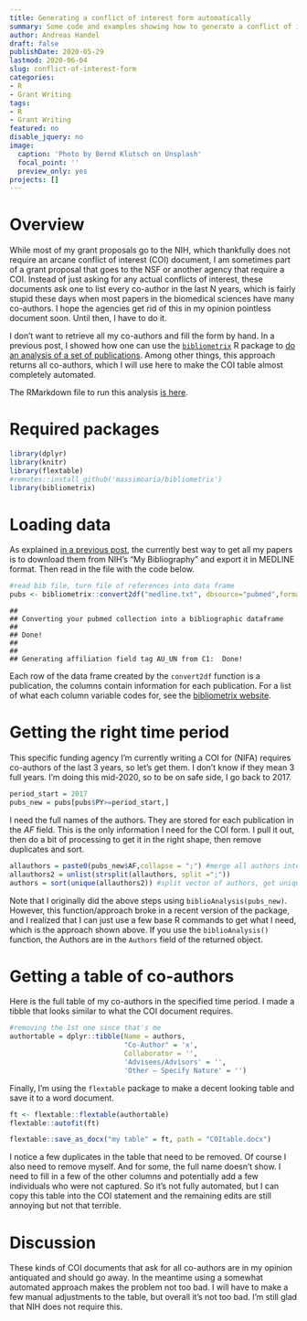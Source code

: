 ```yaml
---
title: Generating a conflict of interest form automatically
summary: Some code and examples showing how to generate a conflict of interest statement required by some funding agencies in an almost completely automated manner. 
author: Andreas Handel
draft: false
publishDate: 2020-05-29
lastmod: 2020-06-04
slug: conflict-of-interest-form
categories: 
- R 
- Grant Writing
tags: 
- R 
- Grant Writing
featured: no
disable_jquery: no
image:
  caption: 'Photo by Bernd Klutsch on Unsplash'
  focal_point: ''
  preview_only: yes
projects: []
---
```


<link href="{{< blogdown/postref >}}index_files/tabwid/tabwid.css" rel="stylesheet" />

# Overview

While most of my grant proposals go to the NIH, which thankfully does not require an arcane conflict of interest (COI) document, I am sometimes part of a grant proposal that goes to the NSF or another agency that require a COI. Instead of just asking for any actual conflicts of interest, these documents ask one to list every co-author in the last N years, which is fairly stupid these days when most papers in the biomedical sciences have many co-authors. I hope the agencies get rid of this in my opinion pointless document soon. Until then, I have to do it.

I don’t want to retrieve all my co-authors and fill the form by hand. In a previous post, I showed how one can use the [`bibliometrix`](https://www.bibliometrix.org/) R package to [do an analysis of a set of publications](/posts/publications-analysis-2/). Among other things, this approach returns all co-authors, which I will use here to make the COI table almost completely automated.

The RMarkdown file to run this analysis [is here](/posts/2020-05-29-automate-conflict-of-interest-form/index.Rmarkdown).

# Required packages

``` r
library(dplyr)
library(knitr)
library(flextable)
#remotes::install_github('massimoaria/bibliometrix')
library(bibliometrix)
```

# Loading data

As explained [in a previous post](/posts/publications-analysis-2/), the currently best way to get all my papers is to download them from NIH’s “My Bibliography” and export it in MEDLINE format. Then read in the file with the code below.

``` r
#read bib file, turn file of references into data frame
pubs <- bibliometrix::convert2df("medline.txt", dbsource="pubmed",format="pubmed") 
```

    ## 
    ## Converting your pubmed collection into a bibliographic dataframe
    ## 
    ## Done!
    ## 
    ## 
    ## Generating affiliation field tag AU_UN from C1:  Done!

Each row of the data frame created by the `convert2df` function is a publication, the columns contain information for each publication.
For a list of what each column variable codes for, see the [bibliometrix website](https://www.bibliometrix.org/).

# Getting the right time period

This specific funding agency I’m currently writing a COI for (NIFA) requires co-authors of the last 3 years, so let’s get them. I don’t know if they mean 3 full years. I’m doing this mid-2020, so to be on safe side, I go back to 2017.

``` r
period_start = 2017
pubs_new = pubs[pubs$PY>=period_start,]
```

I need the full names of the authors. They are stored for each publication in the *AF* field. This is the only information I need for the COI form. I pull it out, then do a bit of processing to get it in the right shape, then remove duplicates and sort.

``` r
allauthors = paste0(pubs_new$AF,collapse = ";") #merge all authors into one vector
allauthors2 = unlist(strsplit(allauthors, split =";"))
authors = sort(unique(allauthors2)) #split vector of authors, get unique authors
```

Note that I originally did the above steps using `biblioAnalysis(pubs_new)`. However, this function/approach broke in a recent version of the package, and I realized that I can just use a few base R commands to get what I need, which is the approach shown above. If you use the `biblioAnalysis()` function, the Authors are in the `Authors` field of the returned object.

# Getting a table of co-authors

Here is the full table of my co-authors in the specified time period.
I made a tibble that looks similar to what the COI document requires.

``` r
#removing the 1st one since that's me
authortable = dplyr::tibble(Name = authors, 
                            "Co-Author" = 'x', 
                            Collaborator = '', 
                            'Advisees/Advisors' = '', 
                            'Other – Specify Nature' = '')
```

Finally, I’m using the `flextable` package to make a decent looking table and save it to a word document.

``` r
ft <- flextable::flextable(authortable)
flextable::autofit(ft)
```

<template id="2bfc8b98-1377-46fa-97d3-595d2d0f3397"><style>
.tabwid table{
  border-spacing:0px !important;
  border-collapse:collapse;
  line-height:1;
  margin-left:auto;
  margin-right:auto;
  border-width: 0;
  display: table;
  margin-top: 1.275em;
  margin-bottom: 1.275em;
  border-color: transparent;
}
.tabwid_left table{
  margin-left:0;
}
.tabwid_right table{
  margin-right:0;
}
.tabwid td {
    padding: 0;
}
.tabwid a {
  text-decoration: none;
}
.tabwid thead {
    background-color: transparent;
}
.tabwid tfoot {
    background-color: transparent;
}
.tabwid table tr {
background-color: transparent;
}
</style><div class="tabwid"><style>.cl-e32e814a{}.cl-e322c97c{font-family:'Arial';font-size:11pt;font-weight:normal;font-style:normal;text-decoration:none;color:rgba(0, 0, 0, 1.00);background-color:transparent;}.cl-e322f06e{margin:0;text-align:left;border-bottom: 0 solid rgba(0, 0, 0, 1.00);border-top: 0 solid rgba(0, 0, 0, 1.00);border-left: 0 solid rgba(0, 0, 0, 1.00);border-right: 0 solid rgba(0, 0, 0, 1.00);padding-bottom:5pt;padding-top:5pt;padding-left:5pt;padding-right:5pt;line-height: 1;background-color:transparent;}.cl-e323b33c{width:169pt;background-color:transparent;vertical-align: middle;border-bottom: 0 solid rgba(0, 0, 0, 1.00);border-top: 0 solid rgba(0, 0, 0, 1.00);border-left: 0 solid rgba(0, 0, 0, 1.00);border-right: 0 solid rgba(0, 0, 0, 1.00);margin-bottom:0;margin-top:0;margin-left:0;margin-right:0;}.cl-e323b33d{width:110.4pt;background-color:transparent;vertical-align: middle;border-bottom: 0 solid rgba(0, 0, 0, 1.00);border-top: 0 solid rgba(0, 0, 0, 1.00);border-left: 0 solid rgba(0, 0, 0, 1.00);border-right: 0 solid rgba(0, 0, 0, 1.00);margin-bottom:0;margin-top:0;margin-left:0;margin-right:0;}.cl-e323b33e{width:80.5pt;background-color:transparent;vertical-align: middle;border-bottom: 0 solid rgba(0, 0, 0, 1.00);border-top: 0 solid rgba(0, 0, 0, 1.00);border-left: 0 solid rgba(0, 0, 0, 1.00);border-right: 0 solid rgba(0, 0, 0, 1.00);margin-bottom:0;margin-top:0;margin-left:0;margin-right:0;}.cl-e323b33f{width:70.7pt;background-color:transparent;vertical-align: middle;border-bottom: 0 solid rgba(0, 0, 0, 1.00);border-top: 0 solid rgba(0, 0, 0, 1.00);border-left: 0 solid rgba(0, 0, 0, 1.00);border-right: 0 solid rgba(0, 0, 0, 1.00);margin-bottom:0;margin-top:0;margin-left:0;margin-right:0;}.cl-e323b340{width:132.4pt;background-color:transparent;vertical-align: middle;border-bottom: 0 solid rgba(0, 0, 0, 1.00);border-top: 0 solid rgba(0, 0, 0, 1.00);border-left: 0 solid rgba(0, 0, 0, 1.00);border-right: 0 solid rgba(0, 0, 0, 1.00);margin-bottom:0;margin-top:0;margin-left:0;margin-right:0;}.cl-e323b341{width:110.4pt;background-color:transparent;vertical-align: middle;border-bottom: 0 solid rgba(0, 0, 0, 1.00);border-top: 0 solid rgba(0, 0, 0, 1.00);border-left: 0 solid rgba(0, 0, 0, 1.00);border-right: 0 solid rgba(0, 0, 0, 1.00);margin-bottom:0;margin-top:0;margin-left:0;margin-right:0;}.cl-e323b342{width:132.4pt;background-color:transparent;vertical-align: middle;border-bottom: 0 solid rgba(0, 0, 0, 1.00);border-top: 0 solid rgba(0, 0, 0, 1.00);border-left: 0 solid rgba(0, 0, 0, 1.00);border-right: 0 solid rgba(0, 0, 0, 1.00);margin-bottom:0;margin-top:0;margin-left:0;margin-right:0;}.cl-e323b343{width:80.5pt;background-color:transparent;vertical-align: middle;border-bottom: 0 solid rgba(0, 0, 0, 1.00);border-top: 0 solid rgba(0, 0, 0, 1.00);border-left: 0 solid rgba(0, 0, 0, 1.00);border-right: 0 solid rgba(0, 0, 0, 1.00);margin-bottom:0;margin-top:0;margin-left:0;margin-right:0;}.cl-e323b344{width:169pt;background-color:transparent;vertical-align: middle;border-bottom: 0 solid rgba(0, 0, 0, 1.00);border-top: 0 solid rgba(0, 0, 0, 1.00);border-left: 0 solid rgba(0, 0, 0, 1.00);border-right: 0 solid rgba(0, 0, 0, 1.00);margin-bottom:0;margin-top:0;margin-left:0;margin-right:0;}.cl-e323b345{width:70.7pt;background-color:transparent;vertical-align: middle;border-bottom: 0 solid rgba(0, 0, 0, 1.00);border-top: 0 solid rgba(0, 0, 0, 1.00);border-left: 0 solid rgba(0, 0, 0, 1.00);border-right: 0 solid rgba(0, 0, 0, 1.00);margin-bottom:0;margin-top:0;margin-left:0;margin-right:0;}.cl-e323b346{width:110.4pt;background-color:transparent;vertical-align: middle;border-bottom: 0 solid rgba(0, 0, 0, 1.00);border-top: 0 solid rgba(0, 0, 0, 1.00);border-left: 0 solid rgba(0, 0, 0, 1.00);border-right: 0 solid rgba(0, 0, 0, 1.00);margin-bottom:0;margin-top:0;margin-left:0;margin-right:0;}.cl-e323da38{width:169pt;background-color:transparent;vertical-align: middle;border-bottom: 0 solid rgba(0, 0, 0, 1.00);border-top: 0 solid rgba(0, 0, 0, 1.00);border-left: 0 solid rgba(0, 0, 0, 1.00);border-right: 0 solid rgba(0, 0, 0, 1.00);margin-bottom:0;margin-top:0;margin-left:0;margin-right:0;}.cl-e323da39{width:80.5pt;background-color:transparent;vertical-align: middle;border-bottom: 0 solid rgba(0, 0, 0, 1.00);border-top: 0 solid rgba(0, 0, 0, 1.00);border-left: 0 solid rgba(0, 0, 0, 1.00);border-right: 0 solid rgba(0, 0, 0, 1.00);margin-bottom:0;margin-top:0;margin-left:0;margin-right:0;}.cl-e323da3a{width:70.7pt;background-color:transparent;vertical-align: middle;border-bottom: 0 solid rgba(0, 0, 0, 1.00);border-top: 0 solid rgba(0, 0, 0, 1.00);border-left: 0 solid rgba(0, 0, 0, 1.00);border-right: 0 solid rgba(0, 0, 0, 1.00);margin-bottom:0;margin-top:0;margin-left:0;margin-right:0;}.cl-e323da3b{width:132.4pt;background-color:transparent;vertical-align: middle;border-bottom: 0 solid rgba(0, 0, 0, 1.00);border-top: 0 solid rgba(0, 0, 0, 1.00);border-left: 0 solid rgba(0, 0, 0, 1.00);border-right: 0 solid rgba(0, 0, 0, 1.00);margin-bottom:0;margin-top:0;margin-left:0;margin-right:0;}.cl-e323da3c{width:110.4pt;background-color:transparent;vertical-align: middle;border-bottom: 2pt solid rgba(102, 102, 102, 1.00);border-top: 0 solid rgba(0, 0, 0, 1.00);border-left: 0 solid rgba(0, 0, 0, 1.00);border-right: 0 solid rgba(0, 0, 0, 1.00);margin-bottom:0;margin-top:0;margin-left:0;margin-right:0;}.cl-e323da3d{width:132.4pt;background-color:transparent;vertical-align: middle;border-bottom: 2pt solid rgba(102, 102, 102, 1.00);border-top: 0 solid rgba(0, 0, 0, 1.00);border-left: 0 solid rgba(0, 0, 0, 1.00);border-right: 0 solid rgba(0, 0, 0, 1.00);margin-bottom:0;margin-top:0;margin-left:0;margin-right:0;}.cl-e323da3e{width:80.5pt;background-color:transparent;vertical-align: middle;border-bottom: 2pt solid rgba(102, 102, 102, 1.00);border-top: 0 solid rgba(0, 0, 0, 1.00);border-left: 0 solid rgba(0, 0, 0, 1.00);border-right: 0 solid rgba(0, 0, 0, 1.00);margin-bottom:0;margin-top:0;margin-left:0;margin-right:0;}.cl-e323da3f{width:70.7pt;background-color:transparent;vertical-align: middle;border-bottom: 2pt solid rgba(102, 102, 102, 1.00);border-top: 0 solid rgba(0, 0, 0, 1.00);border-left: 0 solid rgba(0, 0, 0, 1.00);border-right: 0 solid rgba(0, 0, 0, 1.00);margin-bottom:0;margin-top:0;margin-left:0;margin-right:0;}.cl-e323da40{width:169pt;background-color:transparent;vertical-align: middle;border-bottom: 2pt solid rgba(102, 102, 102, 1.00);border-top: 0 solid rgba(0, 0, 0, 1.00);border-left: 0 solid rgba(0, 0, 0, 1.00);border-right: 0 solid rgba(0, 0, 0, 1.00);margin-bottom:0;margin-top:0;margin-left:0;margin-right:0;}.cl-e323da41{width:70.7pt;background-color:transparent;vertical-align: middle;border-bottom: 2pt solid rgba(102, 102, 102, 1.00);border-top: 2pt solid rgba(102, 102, 102, 1.00);border-left: 0 solid rgba(0, 0, 0, 1.00);border-right: 0 solid rgba(0, 0, 0, 1.00);margin-bottom:0;margin-top:0;margin-left:0;margin-right:0;}.cl-e323da42{width:80.5pt;background-color:transparent;vertical-align: middle;border-bottom: 2pt solid rgba(102, 102, 102, 1.00);border-top: 2pt solid rgba(102, 102, 102, 1.00);border-left: 0 solid rgba(0, 0, 0, 1.00);border-right: 0 solid rgba(0, 0, 0, 1.00);margin-bottom:0;margin-top:0;margin-left:0;margin-right:0;}.cl-e324012a{width:110.4pt;background-color:transparent;vertical-align: middle;border-bottom: 2pt solid rgba(102, 102, 102, 1.00);border-top: 2pt solid rgba(102, 102, 102, 1.00);border-left: 0 solid rgba(0, 0, 0, 1.00);border-right: 0 solid rgba(0, 0, 0, 1.00);margin-bottom:0;margin-top:0;margin-left:0;margin-right:0;}.cl-e324012b{width:132.4pt;background-color:transparent;vertical-align: middle;border-bottom: 2pt solid rgba(102, 102, 102, 1.00);border-top: 2pt solid rgba(102, 102, 102, 1.00);border-left: 0 solid rgba(0, 0, 0, 1.00);border-right: 0 solid rgba(0, 0, 0, 1.00);margin-bottom:0;margin-top:0;margin-left:0;margin-right:0;}.cl-e324012c{width:169pt;background-color:transparent;vertical-align: middle;border-bottom: 2pt solid rgba(102, 102, 102, 1.00);border-top: 2pt solid rgba(102, 102, 102, 1.00);border-left: 0 solid rgba(0, 0, 0, 1.00);border-right: 0 solid rgba(0, 0, 0, 1.00);margin-bottom:0;margin-top:0;margin-left:0;margin-right:0;}</style><table class='cl-e32e814a'>
<thead><tr style="overflow-wrap:break-word;"><td class="cl-e324012c"><p class="cl-e322f06e"><span class="cl-e322c97c">Name</span></p></td><td class="cl-e323da41"><p class="cl-e322f06e"><span class="cl-e322c97c">Co-Author</span></p></td><td class="cl-e323da42"><p class="cl-e322f06e"><span class="cl-e322c97c">Collaborator</span></p></td><td class="cl-e324012a"><p class="cl-e322f06e"><span class="cl-e322c97c">Advisees/Advisors</span></p></td><td class="cl-e324012b"><p class="cl-e322f06e"><span class="cl-e322c97c">Other – Specify Nature</span></p></td></tr></thead><tbody><tr style="overflow-wrap:break-word;"><td class="cl-e323b33c"><p class="cl-e322f06e"><span class="cl-e322c97c">AHMED, HASAN</span></p></td><td class="cl-e323b33f"><p class="cl-e322f06e"><span class="cl-e322c97c">x</span></p></td><td class="cl-e323b33e"><p class="cl-e322f06e"><span class="cl-e322c97c"></span></p></td><td class="cl-e323b33d"><p class="cl-e322f06e"><span class="cl-e322c97c"></span></p></td><td class="cl-e323b340"><p class="cl-e322f06e"><span class="cl-e322c97c"></span></p></td></tr><tr style="overflow-wrap:break-word;"><td class="cl-e323da38"><p class="cl-e322f06e"><span class="cl-e322c97c">ALIKHAN, MALIHA A</span></p></td><td class="cl-e323da3a"><p class="cl-e322f06e"><span class="cl-e322c97c">x</span></p></td><td class="cl-e323da39"><p class="cl-e322f06e"><span class="cl-e322c97c"></span></p></td><td class="cl-e323b346"><p class="cl-e322f06e"><span class="cl-e322c97c"></span></p></td><td class="cl-e323da3b"><p class="cl-e322f06e"><span class="cl-e322c97c"></span></p></td></tr><tr style="overflow-wrap:break-word;"><td class="cl-e323da38"><p class="cl-e322f06e"><span class="cl-e322c97c">AMANNA, IAN J</span></p></td><td class="cl-e323da3a"><p class="cl-e322f06e"><span class="cl-e322c97c">x</span></p></td><td class="cl-e323da39"><p class="cl-e322f06e"><span class="cl-e322c97c"></span></p></td><td class="cl-e323b346"><p class="cl-e322f06e"><span class="cl-e322c97c"></span></p></td><td class="cl-e323da3b"><p class="cl-e322f06e"><span class="cl-e322c97c"></span></p></td></tr><tr style="overflow-wrap:break-word;"><td class="cl-e323b33c"><p class="cl-e322f06e"><span class="cl-e322c97c">ANTIA, ALICE</span></p></td><td class="cl-e323b33f"><p class="cl-e322f06e"><span class="cl-e322c97c">x</span></p></td><td class="cl-e323b33e"><p class="cl-e322f06e"><span class="cl-e322c97c"></span></p></td><td class="cl-e323b33d"><p class="cl-e322f06e"><span class="cl-e322c97c"></span></p></td><td class="cl-e323b340"><p class="cl-e322f06e"><span class="cl-e322c97c"></span></p></td></tr><tr style="overflow-wrap:break-word;"><td class="cl-e323b344"><p class="cl-e322f06e"><span class="cl-e322c97c">ANTIA, RUSTOM</span></p></td><td class="cl-e323b345"><p class="cl-e322f06e"><span class="cl-e322c97c">x</span></p></td><td class="cl-e323b343"><p class="cl-e322f06e"><span class="cl-e322c97c"></span></p></td><td class="cl-e323b341"><p class="cl-e322f06e"><span class="cl-e322c97c"></span></p></td><td class="cl-e323b342"><p class="cl-e322f06e"><span class="cl-e322c97c"></span></p></td></tr><tr style="overflow-wrap:break-word;"><td class="cl-e323b344"><p class="cl-e322f06e"><span class="cl-e322c97c">BOOM, W HENRY</span></p></td><td class="cl-e323b345"><p class="cl-e322f06e"><span class="cl-e322c97c">x</span></p></td><td class="cl-e323b343"><p class="cl-e322f06e"><span class="cl-e322c97c"></span></p></td><td class="cl-e323b341"><p class="cl-e322f06e"><span class="cl-e322c97c"></span></p></td><td class="cl-e323b342"><p class="cl-e322f06e"><span class="cl-e322c97c"></span></p></td></tr><tr style="overflow-wrap:break-word;"><td class="cl-e323b33c"><p class="cl-e322f06e"><span class="cl-e322c97c">BULUSHEVA, IRINA</span></p></td><td class="cl-e323b33f"><p class="cl-e322f06e"><span class="cl-e322c97c">x</span></p></td><td class="cl-e323b33e"><p class="cl-e322f06e"><span class="cl-e322c97c"></span></p></td><td class="cl-e323b33d"><p class="cl-e322f06e"><span class="cl-e322c97c"></span></p></td><td class="cl-e323b340"><p class="cl-e322f06e"><span class="cl-e322c97c"></span></p></td></tr><tr style="overflow-wrap:break-word;"><td class="cl-e323b344"><p class="cl-e322f06e"><span class="cl-e322c97c">CARLSON, NICHOLE E</span></p></td><td class="cl-e323b345"><p class="cl-e322f06e"><span class="cl-e322c97c">x</span></p></td><td class="cl-e323b343"><p class="cl-e322f06e"><span class="cl-e322c97c"></span></p></td><td class="cl-e323b341"><p class="cl-e322f06e"><span class="cl-e322c97c"></span></p></td><td class="cl-e323b342"><p class="cl-e322f06e"><span class="cl-e322c97c"></span></p></td></tr><tr style="overflow-wrap:break-word;"><td class="cl-e323b344"><p class="cl-e322f06e"><span class="cl-e322c97c">CASTELLANOS, M E</span></p></td><td class="cl-e323b345"><p class="cl-e322f06e"><span class="cl-e322c97c">x</span></p></td><td class="cl-e323b343"><p class="cl-e322f06e"><span class="cl-e322c97c"></span></p></td><td class="cl-e323b341"><p class="cl-e322f06e"><span class="cl-e322c97c"></span></p></td><td class="cl-e323b342"><p class="cl-e322f06e"><span class="cl-e322c97c"></span></p></td></tr><tr style="overflow-wrap:break-word;"><td class="cl-e323b344"><p class="cl-e322f06e"><span class="cl-e322c97c">CASTELLANOS, MARIA</span></p></td><td class="cl-e323b345"><p class="cl-e322f06e"><span class="cl-e322c97c">x</span></p></td><td class="cl-e323b343"><p class="cl-e322f06e"><span class="cl-e322c97c"></span></p></td><td class="cl-e323b341"><p class="cl-e322f06e"><span class="cl-e322c97c"></span></p></td><td class="cl-e323b342"><p class="cl-e322f06e"><span class="cl-e322c97c"></span></p></td></tr><tr style="overflow-wrap:break-word;"><td class="cl-e323b33c"><p class="cl-e322f06e"><span class="cl-e322c97c">CHAKRABURTY, SRIJITA</span></p></td><td class="cl-e323b33f"><p class="cl-e322f06e"><span class="cl-e322c97c">x</span></p></td><td class="cl-e323b33e"><p class="cl-e322f06e"><span class="cl-e322c97c"></span></p></td><td class="cl-e323b33d"><p class="cl-e322f06e"><span class="cl-e322c97c"></span></p></td><td class="cl-e323b340"><p class="cl-e322f06e"><span class="cl-e322c97c"></span></p></td></tr><tr style="overflow-wrap:break-word;"><td class="cl-e323b33c"><p class="cl-e322f06e"><span class="cl-e322c97c">CHEN, ENFU</span></p></td><td class="cl-e323b33f"><p class="cl-e322f06e"><span class="cl-e322c97c">x</span></p></td><td class="cl-e323b33e"><p class="cl-e322f06e"><span class="cl-e322c97c"></span></p></td><td class="cl-e323b33d"><p class="cl-e322f06e"><span class="cl-e322c97c"></span></p></td><td class="cl-e323b340"><p class="cl-e322f06e"><span class="cl-e322c97c"></span></p></td></tr><tr style="overflow-wrap:break-word;"><td class="cl-e323b33c"><p class="cl-e322f06e"><span class="cl-e322c97c">CHENG, WEI</span></p></td><td class="cl-e323b33f"><p class="cl-e322f06e"><span class="cl-e322c97c">x</span></p></td><td class="cl-e323b33e"><p class="cl-e322f06e"><span class="cl-e322c97c"></span></p></td><td class="cl-e323b33d"><p class="cl-e322f06e"><span class="cl-e322c97c"></span></p></td><td class="cl-e323b340"><p class="cl-e322f06e"><span class="cl-e322c97c"></span></p></td></tr><tr style="overflow-wrap:break-word;"><td class="cl-e323b344"><p class="cl-e322f06e"><span class="cl-e322c97c">COATES, P TOBY</span></p></td><td class="cl-e323b345"><p class="cl-e322f06e"><span class="cl-e322c97c">x</span></p></td><td class="cl-e323b343"><p class="cl-e322f06e"><span class="cl-e322c97c"></span></p></td><td class="cl-e323b341"><p class="cl-e322f06e"><span class="cl-e322c97c"></span></p></td><td class="cl-e323b342"><p class="cl-e322f06e"><span class="cl-e322c97c"></span></p></td></tr><tr style="overflow-wrap:break-word;"><td class="cl-e323b344"><p class="cl-e322f06e"><span class="cl-e322c97c">CROFT, NATHAN P</span></p></td><td class="cl-e323b345"><p class="cl-e322f06e"><span class="cl-e322c97c">x</span></p></td><td class="cl-e323b343"><p class="cl-e322f06e"><span class="cl-e322c97c"></span></p></td><td class="cl-e323b341"><p class="cl-e322f06e"><span class="cl-e322c97c"></span></p></td><td class="cl-e323b342"><p class="cl-e322f06e"><span class="cl-e322c97c"></span></p></td></tr><tr style="overflow-wrap:break-word;"><td class="cl-e323da38"><p class="cl-e322f06e"><span class="cl-e322c97c">DALE, ARIELLA PERRY</span></p></td><td class="cl-e323da3a"><p class="cl-e322f06e"><span class="cl-e322c97c">x</span></p></td><td class="cl-e323da39"><p class="cl-e322f06e"><span class="cl-e322c97c"></span></p></td><td class="cl-e323b346"><p class="cl-e322f06e"><span class="cl-e322c97c"></span></p></td><td class="cl-e323da3b"><p class="cl-e322f06e"><span class="cl-e322c97c"></span></p></td></tr><tr style="overflow-wrap:break-word;"><td class="cl-e323b344"><p class="cl-e322f06e"><span class="cl-e322c97c">DENHOLM, J T</span></p></td><td class="cl-e323b345"><p class="cl-e322f06e"><span class="cl-e322c97c">x</span></p></td><td class="cl-e323b343"><p class="cl-e322f06e"><span class="cl-e322c97c"></span></p></td><td class="cl-e323b341"><p class="cl-e322f06e"><span class="cl-e322c97c"></span></p></td><td class="cl-e323b342"><p class="cl-e322f06e"><span class="cl-e322c97c"></span></p></td></tr><tr style="overflow-wrap:break-word;"><td class="cl-e323b344"><p class="cl-e322f06e"><span class="cl-e322c97c">DOBBIN, KEVIN</span></p></td><td class="cl-e323b345"><p class="cl-e322f06e"><span class="cl-e322c97c">x</span></p></td><td class="cl-e323b343"><p class="cl-e322f06e"><span class="cl-e322c97c"></span></p></td><td class="cl-e323b341"><p class="cl-e322f06e"><span class="cl-e322c97c"></span></p></td><td class="cl-e323b342"><p class="cl-e322f06e"><span class="cl-e322c97c"></span></p></td></tr><tr style="overflow-wrap:break-word;"><td class="cl-e323da38"><p class="cl-e322f06e"><span class="cl-e322c97c">DUDEK, NADINE L</span></p></td><td class="cl-e323da3a"><p class="cl-e322f06e"><span class="cl-e322c97c">x</span></p></td><td class="cl-e323da39"><p class="cl-e322f06e"><span class="cl-e322c97c"></span></p></td><td class="cl-e323b346"><p class="cl-e322f06e"><span class="cl-e322c97c"></span></p></td><td class="cl-e323da3b"><p class="cl-e322f06e"><span class="cl-e322c97c"></span></p></td></tr><tr style="overflow-wrap:break-word;"><td class="cl-e323da38"><p class="cl-e322f06e"><span class="cl-e322c97c">EBELL, MARK</span></p></td><td class="cl-e323da3a"><p class="cl-e322f06e"><span class="cl-e322c97c">x</span></p></td><td class="cl-e323da39"><p class="cl-e322f06e"><span class="cl-e322c97c"></span></p></td><td class="cl-e323b346"><p class="cl-e322f06e"><span class="cl-e322c97c"></span></p></td><td class="cl-e323da3b"><p class="cl-e322f06e"><span class="cl-e322c97c"></span></p></td></tr><tr style="overflow-wrap:break-word;"><td class="cl-e323da38"><p class="cl-e322f06e"><span class="cl-e322c97c">EBELL, MARK H</span></p></td><td class="cl-e323da3a"><p class="cl-e322f06e"><span class="cl-e322c97c">x</span></p></td><td class="cl-e323da39"><p class="cl-e322f06e"><span class="cl-e322c97c"></span></p></td><td class="cl-e323b346"><p class="cl-e322f06e"><span class="cl-e322c97c"></span></p></td><td class="cl-e323da3b"><p class="cl-e322f06e"><span class="cl-e322c97c"></span></p></td></tr><tr style="overflow-wrap:break-word;"><td class="cl-e323b33c"><p class="cl-e322f06e"><span class="cl-e322c97c">EGGENHUIZEN, PETER J</span></p></td><td class="cl-e323b33f"><p class="cl-e322f06e"><span class="cl-e322c97c">x</span></p></td><td class="cl-e323b33e"><p class="cl-e322f06e"><span class="cl-e322c97c"></span></p></td><td class="cl-e323b33d"><p class="cl-e322f06e"><span class="cl-e322c97c"></span></p></td><td class="cl-e323b340"><p class="cl-e322f06e"><span class="cl-e322c97c"></span></p></td></tr><tr style="overflow-wrap:break-word;"><td class="cl-e323b344"><p class="cl-e322f06e"><span class="cl-e322c97c">FOREHAND, RONALD</span></p></td><td class="cl-e323b345"><p class="cl-e322f06e"><span class="cl-e322c97c">x</span></p></td><td class="cl-e323b343"><p class="cl-e322f06e"><span class="cl-e322c97c"></span></p></td><td class="cl-e323b341"><p class="cl-e322f06e"><span class="cl-e322c97c"></span></p></td><td class="cl-e323b342"><p class="cl-e322f06e"><span class="cl-e322c97c"></span></p></td></tr><tr style="overflow-wrap:break-word;"><td class="cl-e323b33c"><p class="cl-e322f06e"><span class="cl-e322c97c">FUGGER, LARS</span></p></td><td class="cl-e323b33f"><p class="cl-e322f06e"><span class="cl-e322c97c">x</span></p></td><td class="cl-e323b33e"><p class="cl-e322f06e"><span class="cl-e322c97c"></span></p></td><td class="cl-e323b33d"><p class="cl-e322f06e"><span class="cl-e322c97c"></span></p></td><td class="cl-e323b340"><p class="cl-e322f06e"><span class="cl-e322c97c"></span></p></td></tr><tr style="overflow-wrap:break-word;"><td class="cl-e323b344"><p class="cl-e322f06e"><span class="cl-e322c97c">GAN, POH Y</span></p></td><td class="cl-e323b345"><p class="cl-e322f06e"><span class="cl-e322c97c">x</span></p></td><td class="cl-e323b343"><p class="cl-e322f06e"><span class="cl-e322c97c"></span></p></td><td class="cl-e323b341"><p class="cl-e322f06e"><span class="cl-e322c97c"></span></p></td><td class="cl-e323b342"><p class="cl-e322f06e"><span class="cl-e322c97c"></span></p></td></tr><tr style="overflow-wrap:break-word;"><td class="cl-e323b344"><p class="cl-e322f06e"><span class="cl-e322c97c">GARCIA-SASTRE, ADOLFO</span></p></td><td class="cl-e323b345"><p class="cl-e322f06e"><span class="cl-e322c97c">x</span></p></td><td class="cl-e323b343"><p class="cl-e322f06e"><span class="cl-e322c97c"></span></p></td><td class="cl-e323b341"><p class="cl-e322f06e"><span class="cl-e322c97c"></span></p></td><td class="cl-e323b342"><p class="cl-e322f06e"><span class="cl-e322c97c"></span></p></td></tr><tr style="overflow-wrap:break-word;"><td class="cl-e323b344"><p class="cl-e322f06e"><span class="cl-e322c97c">GREGERSEN, JON W</span></p></td><td class="cl-e323b345"><p class="cl-e322f06e"><span class="cl-e322c97c">x</span></p></td><td class="cl-e323b343"><p class="cl-e322f06e"><span class="cl-e322c97c"></span></p></td><td class="cl-e323b341"><p class="cl-e322f06e"><span class="cl-e322c97c"></span></p></td><td class="cl-e323b342"><p class="cl-e322f06e"><span class="cl-e322c97c"></span></p></td></tr><tr style="overflow-wrap:break-word;"><td class="cl-e323b33c"><p class="cl-e322f06e"><span class="cl-e322c97c">GUAN, JING</span></p></td><td class="cl-e323b33f"><p class="cl-e322f06e"><span class="cl-e322c97c">x</span></p></td><td class="cl-e323b33e"><p class="cl-e322f06e"><span class="cl-e322c97c"></span></p></td><td class="cl-e323b33d"><p class="cl-e322f06e"><span class="cl-e322c97c"></span></p></td><td class="cl-e323b340"><p class="cl-e322f06e"><span class="cl-e322c97c"></span></p></td></tr><tr style="overflow-wrap:break-word;"><td class="cl-e323b344"><p class="cl-e322f06e"><span class="cl-e322c97c">HALLORAN, M ELIZABETH</span></p></td><td class="cl-e323b345"><p class="cl-e322f06e"><span class="cl-e322c97c">x</span></p></td><td class="cl-e323b343"><p class="cl-e322f06e"><span class="cl-e322c97c"></span></p></td><td class="cl-e323b341"><p class="cl-e322f06e"><span class="cl-e322c97c"></span></p></td><td class="cl-e323b342"><p class="cl-e322f06e"><span class="cl-e322c97c"></span></p></td></tr><tr style="overflow-wrap:break-word;"><td class="cl-e323da38"><p class="cl-e322f06e"><span class="cl-e322c97c">HANDEL, A</span></p></td><td class="cl-e323da3a"><p class="cl-e322f06e"><span class="cl-e322c97c">x</span></p></td><td class="cl-e323da39"><p class="cl-e322f06e"><span class="cl-e322c97c"></span></p></td><td class="cl-e323b346"><p class="cl-e322f06e"><span class="cl-e322c97c"></span></p></td><td class="cl-e323da3b"><p class="cl-e322f06e"><span class="cl-e322c97c"></span></p></td></tr><tr style="overflow-wrap:break-word;"><td class="cl-e323b33c"><p class="cl-e322f06e"><span class="cl-e322c97c">HANDEL, ANDREAS</span></p></td><td class="cl-e323b33f"><p class="cl-e322f06e"><span class="cl-e322c97c">x</span></p></td><td class="cl-e323b33e"><p class="cl-e322f06e"><span class="cl-e322c97c"></span></p></td><td class="cl-e323b33d"><p class="cl-e322f06e"><span class="cl-e322c97c"></span></p></td><td class="cl-e323b340"><p class="cl-e322f06e"><span class="cl-e322c97c"></span></p></td></tr><tr style="overflow-wrap:break-word;"><td class="cl-e323b344"><p class="cl-e322f06e"><span class="cl-e322c97c">HECKMAN, TIMOTHY G</span></p></td><td class="cl-e323b345"><p class="cl-e322f06e"><span class="cl-e322c97c">x</span></p></td><td class="cl-e323b343"><p class="cl-e322f06e"><span class="cl-e322c97c"></span></p></td><td class="cl-e323b341"><p class="cl-e322f06e"><span class="cl-e322c97c"></span></p></td><td class="cl-e323b342"><p class="cl-e322f06e"><span class="cl-e322c97c"></span></p></td></tr><tr style="overflow-wrap:break-word;"><td class="cl-e323b344"><p class="cl-e322f06e"><span class="cl-e322c97c">HOLDSWORTH, STEPHEN R</span></p></td><td class="cl-e323b345"><p class="cl-e322f06e"><span class="cl-e322c97c">x</span></p></td><td class="cl-e323b343"><p class="cl-e322f06e"><span class="cl-e322c97c"></span></p></td><td class="cl-e323b341"><p class="cl-e322f06e"><span class="cl-e322c97c"></span></p></td><td class="cl-e323b342"><p class="cl-e322f06e"><span class="cl-e322c97c"></span></p></td></tr><tr style="overflow-wrap:break-word;"><td class="cl-e323b344"><p class="cl-e322f06e"><span class="cl-e322c97c">HOLT, STEPHEN G</span></p></td><td class="cl-e323b345"><p class="cl-e322f06e"><span class="cl-e322c97c">x</span></p></td><td class="cl-e323b343"><p class="cl-e322f06e"><span class="cl-e322c97c"></span></p></td><td class="cl-e323b341"><p class="cl-e322f06e"><span class="cl-e322c97c"></span></p></td><td class="cl-e323b342"><p class="cl-e322f06e"><span class="cl-e322c97c"></span></p></td></tr><tr style="overflow-wrap:break-word;"><td class="cl-e323b344"><p class="cl-e322f06e"><span class="cl-e322c97c">HOUBEN, R M G J</span></p></td><td class="cl-e323b345"><p class="cl-e322f06e"><span class="cl-e322c97c">x</span></p></td><td class="cl-e323b343"><p class="cl-e322f06e"><span class="cl-e322c97c"></span></p></td><td class="cl-e323b341"><p class="cl-e322f06e"><span class="cl-e322c97c"></span></p></td><td class="cl-e323b342"><p class="cl-e322f06e"><span class="cl-e322c97c"></span></p></td></tr><tr style="overflow-wrap:break-word;"><td class="cl-e323b344"><p class="cl-e322f06e"><span class="cl-e322c97c">HUANG, HAODI</span></p></td><td class="cl-e323b345"><p class="cl-e322f06e"><span class="cl-e322c97c">x</span></p></td><td class="cl-e323b343"><p class="cl-e322f06e"><span class="cl-e322c97c"></span></p></td><td class="cl-e323b341"><p class="cl-e322f06e"><span class="cl-e322c97c"></span></p></td><td class="cl-e323b342"><p class="cl-e322f06e"><span class="cl-e322c97c"></span></p></td></tr><tr style="overflow-wrap:break-word;"><td class="cl-e323b344"><p class="cl-e322f06e"><span class="cl-e322c97c">HUDSON, BILLY G</span></p></td><td class="cl-e323b345"><p class="cl-e322f06e"><span class="cl-e322c97c">x</span></p></td><td class="cl-e323b343"><p class="cl-e322f06e"><span class="cl-e322c97c"></span></p></td><td class="cl-e323b341"><p class="cl-e322f06e"><span class="cl-e322c97c"></span></p></td><td class="cl-e323b342"><p class="cl-e322f06e"><span class="cl-e322c97c"></span></p></td></tr><tr style="overflow-wrap:break-word;"><td class="cl-e323b344"><p class="cl-e322f06e"><span class="cl-e322c97c">HUO, XIANG</span></p></td><td class="cl-e323b345"><p class="cl-e322f06e"><span class="cl-e322c97c">x</span></p></td><td class="cl-e323b343"><p class="cl-e322f06e"><span class="cl-e322c97c"></span></p></td><td class="cl-e323b341"><p class="cl-e322f06e"><span class="cl-e322c97c"></span></p></td><td class="cl-e323b342"><p class="cl-e322f06e"><span class="cl-e322c97c"></span></p></td></tr><tr style="overflow-wrap:break-word;"><td class="cl-e323b33c"><p class="cl-e322f06e"><span class="cl-e322c97c">HUYNH, MEGAN</span></p></td><td class="cl-e323b33f"><p class="cl-e322f06e"><span class="cl-e322c97c">x</span></p></td><td class="cl-e323b33e"><p class="cl-e322f06e"><span class="cl-e322c97c"></span></p></td><td class="cl-e323b33d"><p class="cl-e322f06e"><span class="cl-e322c97c"></span></p></td><td class="cl-e323b340"><p class="cl-e322f06e"><span class="cl-e322c97c"></span></p></td></tr><tr style="overflow-wrap:break-word;"><td class="cl-e323b344"><p class="cl-e322f06e"><span class="cl-e322c97c">JOLOBA, MOSES L</span></p></td><td class="cl-e323b345"><p class="cl-e322f06e"><span class="cl-e322c97c">x</span></p></td><td class="cl-e323b343"><p class="cl-e322f06e"><span class="cl-e322c97c"></span></p></td><td class="cl-e323b341"><p class="cl-e322f06e"><span class="cl-e322c97c"></span></p></td><td class="cl-e323b342"><p class="cl-e322f06e"><span class="cl-e322c97c"></span></p></td></tr><tr style="overflow-wrap:break-word;"><td class="cl-e323da38"><p class="cl-e322f06e"><span class="cl-e322c97c">KAKAIRE, R</span></p></td><td class="cl-e323da3a"><p class="cl-e322f06e"><span class="cl-e322c97c">x</span></p></td><td class="cl-e323da39"><p class="cl-e322f06e"><span class="cl-e322c97c"></span></p></td><td class="cl-e323b346"><p class="cl-e322f06e"><span class="cl-e322c97c"></span></p></td><td class="cl-e323da3b"><p class="cl-e322f06e"><span class="cl-e322c97c"></span></p></td></tr><tr style="overflow-wrap:break-word;"><td class="cl-e323b33c"><p class="cl-e322f06e"><span class="cl-e322c97c">KIRIMUNDA, S</span></p></td><td class="cl-e323b33f"><p class="cl-e322f06e"><span class="cl-e322c97c">x</span></p></td><td class="cl-e323b33e"><p class="cl-e322f06e"><span class="cl-e322c97c"></span></p></td><td class="cl-e323b33d"><p class="cl-e322f06e"><span class="cl-e322c97c"></span></p></td><td class="cl-e323b340"><p class="cl-e322f06e"><span class="cl-e322c97c"></span></p></td></tr><tr style="overflow-wrap:break-word;"><td class="cl-e323b33c"><p class="cl-e322f06e"><span class="cl-e322c97c">KITCHING, A RICHARD</span></p></td><td class="cl-e323b33f"><p class="cl-e322f06e"><span class="cl-e322c97c">x</span></p></td><td class="cl-e323b33e"><p class="cl-e322f06e"><span class="cl-e322c97c"></span></p></td><td class="cl-e323b33d"><p class="cl-e322f06e"><span class="cl-e322c97c"></span></p></td><td class="cl-e323b340"><p class="cl-e322f06e"><span class="cl-e322c97c"></span></p></td></tr><tr style="overflow-wrap:break-word;"><td class="cl-e323da38"><p class="cl-e322f06e"><span class="cl-e322c97c">KIWANUKA, N</span></p></td><td class="cl-e323da3a"><p class="cl-e322f06e"><span class="cl-e322c97c">x</span></p></td><td class="cl-e323da39"><p class="cl-e322f06e"><span class="cl-e322c97c"></span></p></td><td class="cl-e323b346"><p class="cl-e322f06e"><span class="cl-e322c97c"></span></p></td><td class="cl-e323da3b"><p class="cl-e322f06e"><span class="cl-e322c97c"></span></p></td></tr><tr style="overflow-wrap:break-word;"><td class="cl-e323b344"><p class="cl-e322f06e"><span class="cl-e322c97c">LA GRUTA, NICOLE L</span></p></td><td class="cl-e323b345"><p class="cl-e322f06e"><span class="cl-e322c97c">x</span></p></td><td class="cl-e323b343"><p class="cl-e322f06e"><span class="cl-e322c97c"></span></p></td><td class="cl-e323b341"><p class="cl-e322f06e"><span class="cl-e322c97c"></span></p></td><td class="cl-e323b342"><p class="cl-e322f06e"><span class="cl-e322c97c"></span></p></td></tr><tr style="overflow-wrap:break-word;"><td class="cl-e323b33c"><p class="cl-e322f06e"><span class="cl-e322c97c">LI, CHANGWEI</span></p></td><td class="cl-e323b33f"><p class="cl-e322f06e"><span class="cl-e322c97c">x</span></p></td><td class="cl-e323b33e"><p class="cl-e322f06e"><span class="cl-e322c97c"></span></p></td><td class="cl-e323b33d"><p class="cl-e322f06e"><span class="cl-e322c97c"></span></p></td><td class="cl-e323b340"><p class="cl-e322f06e"><span class="cl-e322c97c"></span></p></td></tr><tr style="overflow-wrap:break-word;"><td class="cl-e323b344"><p class="cl-e322f06e"><span class="cl-e322c97c">LI, CHAO</span></p></td><td class="cl-e323b345"><p class="cl-e322f06e"><span class="cl-e322c97c">x</span></p></td><td class="cl-e323b343"><p class="cl-e322f06e"><span class="cl-e322c97c"></span></p></td><td class="cl-e323b341"><p class="cl-e322f06e"><span class="cl-e322c97c"></span></p></td><td class="cl-e323b342"><p class="cl-e322f06e"><span class="cl-e322c97c"></span></p></td></tr><tr style="overflow-wrap:break-word;"><td class="cl-e323da38"><p class="cl-e322f06e"><span class="cl-e322c97c">LI, YAN</span></p></td><td class="cl-e323da3a"><p class="cl-e322f06e"><span class="cl-e322c97c">x</span></p></td><td class="cl-e323da39"><p class="cl-e322f06e"><span class="cl-e322c97c"></span></p></td><td class="cl-e323b346"><p class="cl-e322f06e"><span class="cl-e322c97c"></span></p></td><td class="cl-e323da3b"><p class="cl-e322f06e"><span class="cl-e322c97c"></span></p></td></tr><tr style="overflow-wrap:break-word;"><td class="cl-e323b33c"><p class="cl-e322f06e"><span class="cl-e322c97c">LING, FENG</span></p></td><td class="cl-e323b33f"><p class="cl-e322f06e"><span class="cl-e322c97c">x</span></p></td><td class="cl-e323b33e"><p class="cl-e322f06e"><span class="cl-e322c97c"></span></p></td><td class="cl-e323b33d"><p class="cl-e322f06e"><span class="cl-e322c97c"></span></p></td><td class="cl-e323b340"><p class="cl-e322f06e"><span class="cl-e322c97c"></span></p></td></tr><tr style="overflow-wrap:break-word;"><td class="cl-e323b344"><p class="cl-e322f06e"><span class="cl-e322c97c">LOH, KHAI L</span></p></td><td class="cl-e323b345"><p class="cl-e322f06e"><span class="cl-e322c97c">x</span></p></td><td class="cl-e323b343"><p class="cl-e322f06e"><span class="cl-e322c97c"></span></p></td><td class="cl-e323b341"><p class="cl-e322f06e"><span class="cl-e322c97c"></span></p></td><td class="cl-e323b342"><p class="cl-e322f06e"><span class="cl-e322c97c"></span></p></td></tr><tr style="overflow-wrap:break-word;"><td class="cl-e323b344"><p class="cl-e322f06e"><span class="cl-e322c97c">LONGINI, IRA M</span></p></td><td class="cl-e323b345"><p class="cl-e322f06e"><span class="cl-e322c97c">x</span></p></td><td class="cl-e323b343"><p class="cl-e322f06e"><span class="cl-e322c97c"></span></p></td><td class="cl-e323b341"><p class="cl-e322f06e"><span class="cl-e322c97c"></span></p></td><td class="cl-e323b342"><p class="cl-e322f06e"><span class="cl-e322c97c"></span></p></td></tr><tr style="overflow-wrap:break-word;"><td class="cl-e323b344"><p class="cl-e322f06e"><span class="cl-e322c97c">MALONE, LASHAUNDA L</span></p></td><td class="cl-e323b345"><p class="cl-e322f06e"><span class="cl-e322c97c">x</span></p></td><td class="cl-e323b343"><p class="cl-e322f06e"><span class="cl-e322c97c"></span></p></td><td class="cl-e323b341"><p class="cl-e322f06e"><span class="cl-e322c97c"></span></p></td><td class="cl-e323b342"><p class="cl-e322f06e"><span class="cl-e322c97c"></span></p></td></tr><tr style="overflow-wrap:break-word;"><td class="cl-e323b33c"><p class="cl-e322f06e"><span class="cl-e322c97c">MANICASSAMY, BALAJI</span></p></td><td class="cl-e323b33f"><p class="cl-e322f06e"><span class="cl-e322c97c">x</span></p></td><td class="cl-e323b33e"><p class="cl-e322f06e"><span class="cl-e322c97c"></span></p></td><td class="cl-e323b33d"><p class="cl-e322f06e"><span class="cl-e322c97c"></span></p></td><td class="cl-e323b340"><p class="cl-e322f06e"><span class="cl-e322c97c"></span></p></td></tr><tr style="overflow-wrap:break-word;"><td class="cl-e323da38"><p class="cl-e322f06e"><span class="cl-e322c97c">MARTINEZ, L</span></p></td><td class="cl-e323da3a"><p class="cl-e322f06e"><span class="cl-e322c97c">x</span></p></td><td class="cl-e323da39"><p class="cl-e322f06e"><span class="cl-e322c97c"></span></p></td><td class="cl-e323b346"><p class="cl-e322f06e"><span class="cl-e322c97c"></span></p></td><td class="cl-e323da3b"><p class="cl-e322f06e"><span class="cl-e322c97c"></span></p></td></tr><tr style="overflow-wrap:break-word;"><td class="cl-e323b344"><p class="cl-e322f06e"><span class="cl-e322c97c">MARTINEZ, LEONARDO</span></p></td><td class="cl-e323b345"><p class="cl-e322f06e"><span class="cl-e322c97c">x</span></p></td><td class="cl-e323b343"><p class="cl-e322f06e"><span class="cl-e322c97c"></span></p></td><td class="cl-e323b341"><p class="cl-e322f06e"><span class="cl-e322c97c"></span></p></td><td class="cl-e323b342"><p class="cl-e322f06e"><span class="cl-e322c97c"></span></p></td></tr><tr style="overflow-wrap:break-word;"><td class="cl-e323b33c"><p class="cl-e322f06e"><span class="cl-e322c97c">MCBRYDE, E S</span></p></td><td class="cl-e323b33f"><p class="cl-e322f06e"><span class="cl-e322c97c">x</span></p></td><td class="cl-e323b33e"><p class="cl-e322f06e"><span class="cl-e322c97c"></span></p></td><td class="cl-e323b33d"><p class="cl-e322f06e"><span class="cl-e322c97c"></span></p></td><td class="cl-e323b340"><p class="cl-e322f06e"><span class="cl-e322c97c"></span></p></td></tr><tr style="overflow-wrap:break-word;"><td class="cl-e323b33c"><p class="cl-e322f06e"><span class="cl-e322c97c">MCKAY, BRIAN</span></p></td><td class="cl-e323b33f"><p class="cl-e322f06e"><span class="cl-e322c97c">x</span></p></td><td class="cl-e323b33e"><p class="cl-e322f06e"><span class="cl-e322c97c"></span></p></td><td class="cl-e323b33d"><p class="cl-e322f06e"><span class="cl-e322c97c"></span></p></td><td class="cl-e323b340"><p class="cl-e322f06e"><span class="cl-e322c97c"></span></p></td></tr><tr style="overflow-wrap:break-word;"><td class="cl-e323b344"><p class="cl-e322f06e"><span class="cl-e322c97c">MOORE, JAMES R</span></p></td><td class="cl-e323b345"><p class="cl-e322f06e"><span class="cl-e322c97c">x</span></p></td><td class="cl-e323b343"><p class="cl-e322f06e"><span class="cl-e322c97c"></span></p></td><td class="cl-e323b341"><p class="cl-e322f06e"><span class="cl-e322c97c"></span></p></td><td class="cl-e323b342"><p class="cl-e322f06e"><span class="cl-e322c97c"></span></p></td></tr><tr style="overflow-wrap:break-word;"><td class="cl-e323da38"><p class="cl-e322f06e"><span class="cl-e322c97c">MU, LAN</span></p></td><td class="cl-e323da3a"><p class="cl-e322f06e"><span class="cl-e322c97c">x</span></p></td><td class="cl-e323da39"><p class="cl-e322f06e"><span class="cl-e322c97c"></span></p></td><td class="cl-e323b346"><p class="cl-e322f06e"><span class="cl-e322c97c"></span></p></td><td class="cl-e323da3b"><p class="cl-e322f06e"><span class="cl-e322c97c"></span></p></td></tr><tr style="overflow-wrap:break-word;"><td class="cl-e323b344"><p class="cl-e322f06e"><span class="cl-e322c97c">OOI, JOSHUA D</span></p></td><td class="cl-e323b345"><p class="cl-e322f06e"><span class="cl-e322c97c">x</span></p></td><td class="cl-e323b343"><p class="cl-e322f06e"><span class="cl-e322c97c"></span></p></td><td class="cl-e323b341"><p class="cl-e322f06e"><span class="cl-e322c97c"></span></p></td><td class="cl-e323b342"><p class="cl-e322f06e"><span class="cl-e322c97c"></span></p></td></tr><tr style="overflow-wrap:break-word;"><td class="cl-e323b33c"><p class="cl-e322f06e"><span class="cl-e322c97c">PAWELEK, KASIA A</span></p></td><td class="cl-e323b33f"><p class="cl-e322f06e"><span class="cl-e322c97c">x</span></p></td><td class="cl-e323b33e"><p class="cl-e322f06e"><span class="cl-e322c97c"></span></p></td><td class="cl-e323b33d"><p class="cl-e322f06e"><span class="cl-e322c97c"></span></p></td><td class="cl-e323b340"><p class="cl-e322f06e"><span class="cl-e322c97c"></span></p></td></tr><tr style="overflow-wrap:break-word;"><td class="cl-e323b33c"><p class="cl-e322f06e"><span class="cl-e322c97c">PETERSEN, JAN</span></p></td><td class="cl-e323b33f"><p class="cl-e322f06e"><span class="cl-e322c97c">x</span></p></td><td class="cl-e323b33e"><p class="cl-e322f06e"><span class="cl-e322c97c"></span></p></td><td class="cl-e323b33d"><p class="cl-e322f06e"><span class="cl-e322c97c"></span></p></td><td class="cl-e323b340"><p class="cl-e322f06e"><span class="cl-e322c97c"></span></p></td></tr><tr style="overflow-wrap:break-word;"><td class="cl-e323b344"><p class="cl-e322f06e"><span class="cl-e322c97c">POWER, DAVID A</span></p></td><td class="cl-e323b345"><p class="cl-e322f06e"><span class="cl-e322c97c">x</span></p></td><td class="cl-e323b343"><p class="cl-e322f06e"><span class="cl-e322c97c"></span></p></td><td class="cl-e323b341"><p class="cl-e322f06e"><span class="cl-e322c97c"></span></p></td><td class="cl-e323b342"><p class="cl-e322f06e"><span class="cl-e322c97c"></span></p></td></tr><tr style="overflow-wrap:break-word;"><td class="cl-e323b344"><p class="cl-e322f06e"><span class="cl-e322c97c">PURCELL, ANTHONY W</span></p></td><td class="cl-e323b345"><p class="cl-e322f06e"><span class="cl-e322c97c">x</span></p></td><td class="cl-e323b343"><p class="cl-e322f06e"><span class="cl-e322c97c"></span></p></td><td class="cl-e323b341"><p class="cl-e322f06e"><span class="cl-e322c97c"></span></p></td><td class="cl-e323b342"><p class="cl-e322f06e"><span class="cl-e322c97c"></span></p></td></tr><tr style="overflow-wrap:break-word;"><td class="cl-e323b344"><p class="cl-e322f06e"><span class="cl-e322c97c">QUACH, T</span></p></td><td class="cl-e323b345"><p class="cl-e322f06e"><span class="cl-e322c97c">x</span></p></td><td class="cl-e323b343"><p class="cl-e322f06e"><span class="cl-e322c97c"></span></p></td><td class="cl-e323b341"><p class="cl-e322f06e"><span class="cl-e322c97c"></span></p></td><td class="cl-e323b342"><p class="cl-e322f06e"><span class="cl-e322c97c"></span></p></td></tr><tr style="overflow-wrap:break-word;"><td class="cl-e323b344"><p class="cl-e322f06e"><span class="cl-e322c97c">QUINN, FREDERICK D</span></p></td><td class="cl-e323b345"><p class="cl-e322f06e"><span class="cl-e322c97c">x</span></p></td><td class="cl-e323b343"><p class="cl-e322f06e"><span class="cl-e322c97c"></span></p></td><td class="cl-e323b341"><p class="cl-e322f06e"><span class="cl-e322c97c"></span></p></td><td class="cl-e323b342"><p class="cl-e322f06e"><span class="cl-e322c97c"></span></p></td></tr><tr style="overflow-wrap:break-word;"><td class="cl-e323b344"><p class="cl-e322f06e"><span class="cl-e322c97c">RAGONNET, R</span></p></td><td class="cl-e323b345"><p class="cl-e322f06e"><span class="cl-e322c97c">x</span></p></td><td class="cl-e323b343"><p class="cl-e322f06e"><span class="cl-e322c97c"></span></p></td><td class="cl-e323b341"><p class="cl-e322f06e"><span class="cl-e322c97c"></span></p></td><td class="cl-e323b342"><p class="cl-e322f06e"><span class="cl-e322c97c"></span></p></td></tr><tr style="overflow-wrap:break-word;"><td class="cl-e323b33c"><p class="cl-e322f06e"><span class="cl-e322c97c">RAMARATHINAM, SRI H</span></p></td><td class="cl-e323b33f"><p class="cl-e322f06e"><span class="cl-e322c97c">x</span></p></td><td class="cl-e323b33e"><p class="cl-e322f06e"><span class="cl-e322c97c"></span></p></td><td class="cl-e323b33d"><p class="cl-e322f06e"><span class="cl-e322c97c"></span></p></td><td class="cl-e323b340"><p class="cl-e322f06e"><span class="cl-e322c97c"></span></p></td></tr><tr style="overflow-wrap:break-word;"><td class="cl-e323b33c"><p class="cl-e322f06e"><span class="cl-e322c97c">REID, HUGH H</span></p></td><td class="cl-e323b33f"><p class="cl-e322f06e"><span class="cl-e322c97c">x</span></p></td><td class="cl-e323b33e"><p class="cl-e322f06e"><span class="cl-e322c97c"></span></p></td><td class="cl-e323b33d"><p class="cl-e322f06e"><span class="cl-e322c97c"></span></p></td><td class="cl-e323b340"><p class="cl-e322f06e"><span class="cl-e322c97c"></span></p></td></tr><tr style="overflow-wrap:break-word;"><td class="cl-e323b344"><p class="cl-e322f06e"><span class="cl-e322c97c">ROSSJOHN, JAMIE</span></p></td><td class="cl-e323b345"><p class="cl-e322f06e"><span class="cl-e322c97c">x</span></p></td><td class="cl-e323b343"><p class="cl-e322f06e"><span class="cl-e322c97c"></span></p></td><td class="cl-e323b341"><p class="cl-e322f06e"><span class="cl-e322c97c"></span></p></td><td class="cl-e323b342"><p class="cl-e322f06e"><span class="cl-e322c97c"></span></p></td></tr><tr style="overflow-wrap:break-word;"><td class="cl-e323b344"><p class="cl-e322f06e"><span class="cl-e322c97c">SETTE, ALESSANDRO</span></p></td><td class="cl-e323b345"><p class="cl-e322f06e"><span class="cl-e322c97c">x</span></p></td><td class="cl-e323b343"><p class="cl-e322f06e"><span class="cl-e322c97c"></span></p></td><td class="cl-e323b341"><p class="cl-e322f06e"><span class="cl-e322c97c"></span></p></td><td class="cl-e323b342"><p class="cl-e322f06e"><span class="cl-e322c97c"></span></p></td></tr><tr style="overflow-wrap:break-word;"><td class="cl-e323b33c"><p class="cl-e322f06e"><span class="cl-e322c97c">SHEN, YE</span></p></td><td class="cl-e323b33f"><p class="cl-e322f06e"><span class="cl-e322c97c">x</span></p></td><td class="cl-e323b33e"><p class="cl-e322f06e"><span class="cl-e322c97c"></span></p></td><td class="cl-e323b33d"><p class="cl-e322f06e"><span class="cl-e322c97c"></span></p></td><td class="cl-e323b340"><p class="cl-e322f06e"><span class="cl-e322c97c"></span></p></td></tr><tr style="overflow-wrap:break-word;"><td class="cl-e323b344"><p class="cl-e322f06e"><span class="cl-e322c97c">SIDNEY, JOHN</span></p></td><td class="cl-e323b345"><p class="cl-e322f06e"><span class="cl-e322c97c">x</span></p></td><td class="cl-e323b343"><p class="cl-e322f06e"><span class="cl-e322c97c"></span></p></td><td class="cl-e323b341"><p class="cl-e322f06e"><span class="cl-e322c97c"></span></p></td><td class="cl-e323b342"><p class="cl-e322f06e"><span class="cl-e322c97c"></span></p></td></tr><tr style="overflow-wrap:break-word;"><td class="cl-e323b33c"><p class="cl-e322f06e"><span class="cl-e322c97c">SLIFKA, MARK</span></p></td><td class="cl-e323b33f"><p class="cl-e322f06e"><span class="cl-e322c97c">x</span></p></td><td class="cl-e323b33e"><p class="cl-e322f06e"><span class="cl-e322c97c"></span></p></td><td class="cl-e323b33d"><p class="cl-e322f06e"><span class="cl-e322c97c"></span></p></td><td class="cl-e323b340"><p class="cl-e322f06e"><span class="cl-e322c97c"></span></p></td></tr><tr style="overflow-wrap:break-word;"><td class="cl-e323b33c"><p class="cl-e322f06e"><span class="cl-e322c97c">SNG, XAVIER Y X</span></p></td><td class="cl-e323b33f"><p class="cl-e322f06e"><span class="cl-e322c97c">x</span></p></td><td class="cl-e323b33e"><p class="cl-e322f06e"><span class="cl-e322c97c"></span></p></td><td class="cl-e323b33d"><p class="cl-e322f06e"><span class="cl-e322c97c"></span></p></td><td class="cl-e323b340"><p class="cl-e322f06e"><span class="cl-e322c97c"></span></p></td></tr><tr style="overflow-wrap:break-word;"><td class="cl-e323b33c"><p class="cl-e322f06e"><span class="cl-e322c97c">STEIN, CATHERINE M</span></p></td><td class="cl-e323b33f"><p class="cl-e322f06e"><span class="cl-e322c97c">x</span></p></td><td class="cl-e323b33e"><p class="cl-e322f06e"><span class="cl-e322c97c"></span></p></td><td class="cl-e323b33d"><p class="cl-e322f06e"><span class="cl-e322c97c"></span></p></td><td class="cl-e323b340"><p class="cl-e322f06e"><span class="cl-e322c97c"></span></p></td></tr><tr style="overflow-wrap:break-word;"><td class="cl-e323b33c"><p class="cl-e322f06e"><span class="cl-e322c97c">SUMNER, T</span></p></td><td class="cl-e323b33f"><p class="cl-e322f06e"><span class="cl-e322c97c">x</span></p></td><td class="cl-e323b33e"><p class="cl-e322f06e"><span class="cl-e322c97c"></span></p></td><td class="cl-e323b33d"><p class="cl-e322f06e"><span class="cl-e322c97c"></span></p></td><td class="cl-e323b340"><p class="cl-e322f06e"><span class="cl-e322c97c"></span></p></td></tr><tr style="overflow-wrap:break-word;"><td class="cl-e323da38"><p class="cl-e322f06e"><span class="cl-e322c97c">TAN, YU H</span></p></td><td class="cl-e323da3a"><p class="cl-e322f06e"><span class="cl-e322c97c">x</span></p></td><td class="cl-e323da39"><p class="cl-e322f06e"><span class="cl-e322c97c"></span></p></td><td class="cl-e323b346"><p class="cl-e322f06e"><span class="cl-e322c97c"></span></p></td><td class="cl-e323da3b"><p class="cl-e322f06e"><span class="cl-e322c97c"></span></p></td></tr><tr style="overflow-wrap:break-word;"><td class="cl-e323b344"><p class="cl-e322f06e"><span class="cl-e322c97c">THOMAS, PAUL G</span></p></td><td class="cl-e323b345"><p class="cl-e322f06e"><span class="cl-e322c97c">x</span></p></td><td class="cl-e323b343"><p class="cl-e322f06e"><span class="cl-e322c97c"></span></p></td><td class="cl-e323b341"><p class="cl-e322f06e"><span class="cl-e322c97c"></span></p></td><td class="cl-e323b342"><p class="cl-e322f06e"><span class="cl-e322c97c"></span></p></td></tr><tr style="overflow-wrap:break-word;"><td class="cl-e323da38"><p class="cl-e322f06e"><span class="cl-e322c97c">TRAUER, J M</span></p></td><td class="cl-e323da3a"><p class="cl-e322f06e"><span class="cl-e322c97c">x</span></p></td><td class="cl-e323da39"><p class="cl-e322f06e"><span class="cl-e322c97c"></span></p></td><td class="cl-e323b346"><p class="cl-e322f06e"><span class="cl-e322c97c"></span></p></td><td class="cl-e323da3b"><p class="cl-e322f06e"><span class="cl-e322c97c"></span></p></td></tr><tr style="overflow-wrap:break-word;"><td class="cl-e323b33c"><p class="cl-e322f06e"><span class="cl-e322c97c">TSCHARKE, DAVID C</span></p></td><td class="cl-e323b33f"><p class="cl-e322f06e"><span class="cl-e322c97c">x</span></p></td><td class="cl-e323b33e"><p class="cl-e322f06e"><span class="cl-e322c97c"></span></p></td><td class="cl-e323b33d"><p class="cl-e322f06e"><span class="cl-e322c97c"></span></p></td><td class="cl-e323b340"><p class="cl-e322f06e"><span class="cl-e322c97c"></span></p></td></tr><tr style="overflow-wrap:break-word;"><td class="cl-e323da38"><p class="cl-e322f06e"><span class="cl-e322c97c">WAKIM, LINDA M</span></p></td><td class="cl-e323da3a"><p class="cl-e322f06e"><span class="cl-e322c97c">x</span></p></td><td class="cl-e323da39"><p class="cl-e322f06e"><span class="cl-e322c97c"></span></p></td><td class="cl-e323b346"><p class="cl-e322f06e"><span class="cl-e322c97c"></span></p></td><td class="cl-e323da3b"><p class="cl-e322f06e"><span class="cl-e322c97c"></span></p></td></tr><tr style="overflow-wrap:break-word;"><td class="cl-e323b344"><p class="cl-e322f06e"><span class="cl-e322c97c">WANG, XIAOXIAO</span></p></td><td class="cl-e323b345"><p class="cl-e322f06e"><span class="cl-e322c97c">x</span></p></td><td class="cl-e323b343"><p class="cl-e322f06e"><span class="cl-e322c97c"></span></p></td><td class="cl-e323b341"><p class="cl-e322f06e"><span class="cl-e322c97c"></span></p></td><td class="cl-e323b342"><p class="cl-e322f06e"><span class="cl-e322c97c"></span></p></td></tr><tr style="overflow-wrap:break-word;"><td class="cl-e323b344"><p class="cl-e322f06e"><span class="cl-e322c97c">WATSON, KATHERINE A</span></p></td><td class="cl-e323b345"><p class="cl-e322f06e"><span class="cl-e322c97c">x</span></p></td><td class="cl-e323b343"><p class="cl-e322f06e"><span class="cl-e322c97c"></span></p></td><td class="cl-e323b341"><p class="cl-e322f06e"><span class="cl-e322c97c"></span></p></td><td class="cl-e323b342"><p class="cl-e322f06e"><span class="cl-e322c97c"></span></p></td></tr><tr style="overflow-wrap:break-word;"><td class="cl-e323b33c"><p class="cl-e322f06e"><span class="cl-e322c97c">WHALEN, C C</span></p></td><td class="cl-e323b33f"><p class="cl-e322f06e"><span class="cl-e322c97c">x</span></p></td><td class="cl-e323b33e"><p class="cl-e322f06e"><span class="cl-e322c97c"></span></p></td><td class="cl-e323b33d"><p class="cl-e322f06e"><span class="cl-e322c97c"></span></p></td><td class="cl-e323b340"><p class="cl-e322f06e"><span class="cl-e322c97c"></span></p></td></tr><tr style="overflow-wrap:break-word;"><td class="cl-e323b344"><p class="cl-e322f06e"><span class="cl-e322c97c">WHALEN, CHRISTOPHER C</span></p></td><td class="cl-e323b345"><p class="cl-e322f06e"><span class="cl-e322c97c">x</span></p></td><td class="cl-e323b343"><p class="cl-e322f06e"><span class="cl-e322c97c"></span></p></td><td class="cl-e323b341"><p class="cl-e322f06e"><span class="cl-e322c97c"></span></p></td><td class="cl-e323b342"><p class="cl-e322f06e"><span class="cl-e322c97c"></span></p></td></tr><tr style="overflow-wrap:break-word;"><td class="cl-e323b344"><p class="cl-e322f06e"><span class="cl-e322c97c">WILLETT, ZOE J</span></p></td><td class="cl-e323b345"><p class="cl-e322f06e"><span class="cl-e322c97c">x</span></p></td><td class="cl-e323b343"><p class="cl-e322f06e"><span class="cl-e322c97c"></span></p></td><td class="cl-e323b341"><p class="cl-e322f06e"><span class="cl-e322c97c"></span></p></td><td class="cl-e323b342"><p class="cl-e322f06e"><span class="cl-e322c97c"></span></p></td></tr><tr style="overflow-wrap:break-word;"><td class="cl-e323b344"><p class="cl-e322f06e"><span class="cl-e322c97c">WOLDU, H</span></p></td><td class="cl-e323b345"><p class="cl-e322f06e"><span class="cl-e322c97c">x</span></p></td><td class="cl-e323b343"><p class="cl-e322f06e"><span class="cl-e322c97c"></span></p></td><td class="cl-e323b341"><p class="cl-e322f06e"><span class="cl-e322c97c"></span></p></td><td class="cl-e323b342"><p class="cl-e322f06e"><span class="cl-e322c97c"></span></p></td></tr><tr style="overflow-wrap:break-word;"><td class="cl-e323b344"><p class="cl-e322f06e"><span class="cl-e322c97c">WOLDU, HENOK</span></p></td><td class="cl-e323b345"><p class="cl-e322f06e"><span class="cl-e322c97c">x</span></p></td><td class="cl-e323b343"><p class="cl-e322f06e"><span class="cl-e322c97c"></span></p></td><td class="cl-e323b341"><p class="cl-e322f06e"><span class="cl-e322c97c"></span></p></td><td class="cl-e323b342"><p class="cl-e322f06e"><span class="cl-e322c97c"></span></p></td></tr><tr style="overflow-wrap:break-word;"><td class="cl-e323b33c"><p class="cl-e322f06e"><span class="cl-e322c97c">WU, TING</span></p></td><td class="cl-e323b33f"><p class="cl-e322f06e"><span class="cl-e322c97c">x</span></p></td><td class="cl-e323b33e"><p class="cl-e322f06e"><span class="cl-e322c97c"></span></p></td><td class="cl-e323b33d"><p class="cl-e322f06e"><span class="cl-e322c97c"></span></p></td><td class="cl-e323b340"><p class="cl-e322f06e"><span class="cl-e322c97c"></span></p></td></tr><tr style="overflow-wrap:break-word;"><td class="cl-e323b344"><p class="cl-e322f06e"><span class="cl-e322c97c">ZALWANGO, S</span></p></td><td class="cl-e323b345"><p class="cl-e322f06e"><span class="cl-e322c97c">x</span></p></td><td class="cl-e323b343"><p class="cl-e322f06e"><span class="cl-e322c97c"></span></p></td><td class="cl-e323b341"><p class="cl-e322f06e"><span class="cl-e322c97c"></span></p></td><td class="cl-e323b342"><p class="cl-e322f06e"><span class="cl-e322c97c"></span></p></td></tr><tr style="overflow-wrap:break-word;"><td class="cl-e323b344"><p class="cl-e322f06e"><span class="cl-e322c97c">ZALWANGO, SARAH</span></p></td><td class="cl-e323b345"><p class="cl-e322f06e"><span class="cl-e322c97c">x</span></p></td><td class="cl-e323b343"><p class="cl-e322f06e"><span class="cl-e322c97c"></span></p></td><td class="cl-e323b341"><p class="cl-e322f06e"><span class="cl-e322c97c"></span></p></td><td class="cl-e323b342"><p class="cl-e322f06e"><span class="cl-e322c97c"></span></p></td></tr><tr style="overflow-wrap:break-word;"><td class="cl-e323b344"><p class="cl-e322f06e"><span class="cl-e322c97c">ZARNITSYNA, VERONIKA</span></p></td><td class="cl-e323b345"><p class="cl-e322f06e"><span class="cl-e322c97c">x</span></p></td><td class="cl-e323b343"><p class="cl-e322f06e"><span class="cl-e322c97c"></span></p></td><td class="cl-e323b341"><p class="cl-e322f06e"><span class="cl-e322c97c"></span></p></td><td class="cl-e323b342"><p class="cl-e322f06e"><span class="cl-e322c97c"></span></p></td></tr><tr style="overflow-wrap:break-word;"><td class="cl-e323b344"><p class="cl-e322f06e"><span class="cl-e322c97c">ZARNITSYNA, VERONIKA I</span></p></td><td class="cl-e323b345"><p class="cl-e322f06e"><span class="cl-e322c97c">x</span></p></td><td class="cl-e323b343"><p class="cl-e322f06e"><span class="cl-e322c97c"></span></p></td><td class="cl-e323b341"><p class="cl-e322f06e"><span class="cl-e322c97c"></span></p></td><td class="cl-e323b342"><p class="cl-e322f06e"><span class="cl-e322c97c"></span></p></td></tr><tr style="overflow-wrap:break-word;"><td class="cl-e323da40"><p class="cl-e322f06e"><span class="cl-e322c97c">ZHU, LIMEI</span></p></td><td class="cl-e323da3f"><p class="cl-e322f06e"><span class="cl-e322c97c">x</span></p></td><td class="cl-e323da3e"><p class="cl-e322f06e"><span class="cl-e322c97c"></span></p></td><td class="cl-e323da3c"><p class="cl-e322f06e"><span class="cl-e322c97c"></span></p></td><td class="cl-e323da3d"><p class="cl-e322f06e"><span class="cl-e322c97c"></span></p></td></tr></tbody></table></div></template>
<div class="flextable-shadow-host" id="405062ae-a1ea-4176-ac98-e52c6d83023a"></div>
<script>
var dest = document.getElementById("405062ae-a1ea-4176-ac98-e52c6d83023a");
var template = document.getElementById("2bfc8b98-1377-46fa-97d3-595d2d0f3397");
var caption = template.content.querySelector("caption");
if(caption) {
  caption.style.cssText = "display:block;text-align:center;";
  var newcapt = document.createElement("p");
  newcapt.appendChild(caption)
  dest.parentNode.insertBefore(newcapt, dest.previousSibling);
}
var fantome = dest.attachShadow({mode: 'open'});
var templateContent = template.content;
fantome.appendChild(templateContent);
</script>

``` r
flextable::save_as_docx("my table" = ft, path = "COItable.docx")
```

I notice a few duplicates in the table that need to be removed. Of course I also need to remove myself. And for some, the full name doesn’t show. I need to fill in a few of the other columns and potentially add a few individuals who were not captured. So it’s not fully automated, but I can copy this table into the COI statement and the remaining edits are still annoying but not that terrible.

# Discussion

These kinds of COI documents that ask for all co-authors are in my opinion antiquated and should go away. In the meantime using a somewhat automated approach makes the problem not too bad. I will have to make a few manual adjustments to the table, but overall it’s not too bad. I’m still glad that NIH does not require this.

